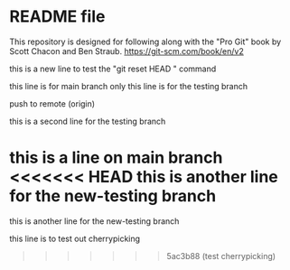 # README file

This repository is designed for following along with the "Pro Git" book by Scott Chacon and Ben Straub.
https://git-scm.com/book/en/v2

this is a new line to test the "git reset HEAD <file>" command

this line is for main branch only
this line is for the testing branch

push to remote (origin)

this is a second line for the testing branch

this is a line on main branch
<<<<<<< HEAD
this is another line for the new-testing branch
=======
this is another line for the new-testing branch

this line is to test out cherrypicking
>>>>>>> 5ac3b88 (test cherrypicking)
